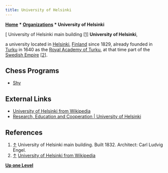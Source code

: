 ```yaml
---
title: University of Helsinki
---
```

**[Home](Home "Home") \* [Organizations](Organizations "Organizations") \* University of Helsinki**



[ University of Helsinki main building <a id="cite-note-1" href="#cite-ref-1">[1]</a>
**University of Helsinki**,  

a university located in [Helsinki](https://en.wikipedia.org/wiki/Helsinki), [Finland](https://en.wikipedia.org/wiki/Finland) since 1829, already founded in [Turku](https://en.wikipedia.org/wiki/Turku) in 1640 as the [Royal Academy of Turku](https://en.wikipedia.org/wiki/Royal_Academy_of_Turku), at that time part of the [Swedish Empire](https://en.wikipedia.org/wiki/Swedish_Empire) <a id="cite-note-2" href="#cite-ref-2">[2]</a>.



## Chess Programs


* [Shy](Shy "Shy")


## External Links


* [University of Helsinki from Wikipedia](https://en.wikipedia.org/wiki/University_of_Helsinki)
* [Research, Education and Cooperation | University of Helsinki](https://www.helsinki.fi/en)


## References


1. <a id="cite-ref-1" href="#cite-note-1">↑</a>  University of Helsinki main building. Built 1832. Architect: Carl Ludvig Engel.
2. <a id="cite-ref-2" href="#cite-note-2">↑</a> [University of Helsinki from Wikipedia](https://en.wikipedia.org/wiki/University_of_Helsinki)

**[Up one Level](Organizations "Organizations")**







 
